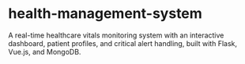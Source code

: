 # health-management-system
A real-time healthcare vitals monitoring system with an interactive dashboard, patient profiles, and critical alert handling, built with Flask, Vue.js, and MongoDB.
